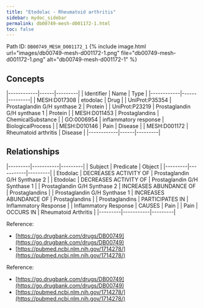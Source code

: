 ```yaml
---
title: "Etodolac - Rheumatoid arthritis"
sidebar: mydoc_sidebar
permalink: db00749-mesh-d001172-1.html
toc: false 
---
```



Path ID: `DB00749_MESH_D001172_1`
{% include image.html url="images/db00749-mesh-d001172-1.png" file="db00749-mesh-d001172-1.png" alt="db00749-mesh-d001172-1" %}

## Concepts

|------------|------|---------|
| Identifier | Name | Type    |
|------------|------|---------|
| MESH:D017308 | etodolac | Drug |
| UniProt:P35354 | Prostaglandin G/H synthase 2 | Protein |
| UniProt:P23219 | Prostaglandin G/H synthase 1 | Protein |
| MESH:D011453 | Prostaglandins | ChemicalSubstance |
| GO:0006954 | inflammatory response | BiologicalProcess |
| MESH:D010146 | Pain | Disease |
| MESH:D001172 | Rheumatoid arthritis | Disease |
|------------|------|---------|

## Relationships

|---------|-----------|---------|
| Subject | Predicate | Object  |
|---------|-----------|---------|
| Etodolac | DECREASES ACTIVITY OF | Prostaglandin G/H Synthase 2 |
| Etodolac | DECREASES ACTIVITY OF | Prostaglandin G/H Synthase 1 |
| Prostaglandin G/H Synthase 2 | INCREASES ABUNDANCE OF | Prostaglandins |
| Prostaglandin G/H Synthase 1 | INCREASES ABUNDANCE OF | Prostaglandins |
| Prostaglandins | PARTICIPATES IN | Inflammatory Response |
| Inflammatory Response | CAUSES | Pain |
| Pain | OCCURS IN | Rheumatoid Arthritis |
|---------|-----------|---------|

Reference: 
  - [https://go.drugbank.com/drugs/DB00749](https://go.drugbank.com/drugs/DB00749)
  - [https://pubmed.ncbi.nlm.nih.gov/1714278/](https://pubmed.ncbi.nlm.nih.gov/1714278/)

Reference: 
  - [https://go.drugbank.com/drugs/DB00749](https://go.drugbank.com/drugs/DB00749)
  - [https://pubmed.ncbi.nlm.nih.gov/1714278/](https://pubmed.ncbi.nlm.nih.gov/1714278/)
